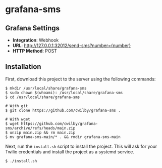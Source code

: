 # grafana-sms

## Grafana Settings
* **Integration**: Webhook
* **URL**: http://127.0.0.1:32012/send-sms?number={number}
* **HTTP Method**: POST

## Installation

First, download this project to the server using the following commands:

```
$ mkdir /usr/local/share/grafana-sms
$ sudo chown $(whoami): /usr/local/share/grafana-sms
$ cd /usr/local/share/grafana-sms

# With git
$ git clone https://github.com/cwilby/grafana-sms .

# With wget
$ wget https://github.com/cwilby/grafana-sms/archive/refs/heads/main.zip
$ unzip main.zip && rm main.zip 
$ mv grafana-sms-main/* . && rmdir grafana-sms-main
```

Next, run the `install.sh` script to install the project.  This will ask for your Twilio credentials and install the project as a systemd service.

```bash
$ ./install.sh
```